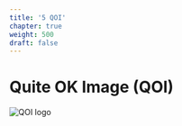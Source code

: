 ```yaml
---
title: '5 QOI'
chapter: true
weight: 500
draft: false
---
```


# Quite OK Image (QOI)

![QOI logo](https://qoiformat.org/qoi-logo-darkblue.svg)
